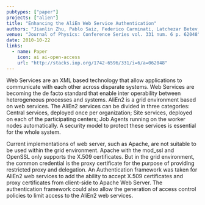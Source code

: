 ```yaml
---
pubtypes: ["paper"]
projects: ["alien"]
title: "Enhancing the AliEn Web Service Authentication"
authors: "Jianlin Zhu, Pablo Saiz, Federico Carminati, Latchezar Betev, Daicui Zhou, Patricia M. Lorenzo, Alina G. Grigoras, Costin Grigoras, Fabrizio Furano, Steffen Schreiner, Olga V. Datskova, Subho S. Banerjee and Guoping Zhang"
venue: "Journal of Physics: Conference Series vol. 331 num. 6 p. 62048"
date: 2010-10-22
links:
  - name: Paper
    icon: ai ai-open-access
    url: "http://stacks.iop.org/1742-6596/331/i=6/a=062048"
---
```


Web Services are an XML based technology that allow applications to communicate with each other
across disparate systems. Web Services are becoming the de facto standard that enable inter
operability between heterogeneous processes and systems. AliEn2 is a grid environment based on web
services. The AliEn2 services can be divided in three categories: Central services, deployed once
per organization; Site services, deployed on each of the participating centers; Job Agents running
on the worker nodes automatically. A security model to protect these services is essential for the
whole system.

Current implementations of web server, such as Apache, are not suitable to be used within the grid
environment. Apache with the mod_ssl and OpenSSL only supports the X.509 certificates. But in the
grid environment, the common credential is the proxy certificate for the purpose of providing
restricted proxy and delegation. An Authentication framework was taken for AliEn2 web services to
add the ability to accept X.509 certificates and proxy certificates from client-side to Apache Web
Server. The authentication framework could also allow the generation of access control policies to
limit access to the AliEn2 web services.
